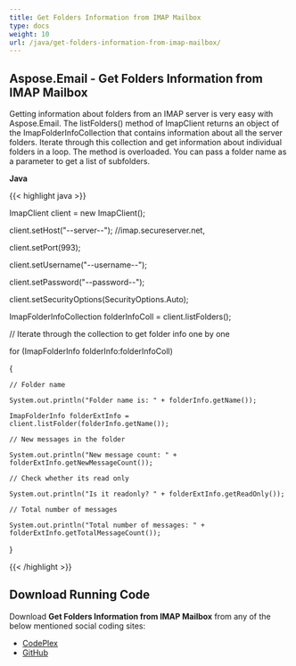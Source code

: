 ```yaml
---
title: Get Folders Information from IMAP Mailbox
type: docs
weight: 10
url: /java/get-folders-information-from-imap-mailbox/
---
```


## **Aspose.Email - Get Folders Information from IMAP Mailbox**
Getting information about folders from an IMAP server is very easy with Aspose.Email. The listFolders() method of ImapClient returns an object of the ImapFolderInfoCollection that contains information about all the server folders. Iterate through this collection and get information about individual folders in a loop. The method is overloaded. You can pass a folder name as a parameter to get a list of subfolders.

**Java**

{{< highlight java >}}

 ImapClient client = new ImapClient();

client.setHost("--server--"); //imap.secureserver.net,

client.setPort(993);

client.setUsername("--username--");

client.setPassword("--password--");

client.setSecurityOptions(SecurityOptions.Auto);

ImapFolderInfoCollection folderInfoColl = client.listFolders();

// Iterate through the collection to get folder info one by one

for (ImapFolderInfo folderInfo:folderInfoColl)

{

	// Folder name

	System.out.println("Folder name is: " + folderInfo.getName());

	ImapFolderInfo folderExtInfo = client.listFolder(folderInfo.getName());

	// New messages in the folder

	System.out.println("New message count: " + folderExtInfo.getNewMessageCount());

	// Check whether its read only

	System.out.println("Is it readonly? " + folderExtInfo.getReadOnly());

	// Total number of messages

	System.out.println("Total number of messages: " + folderExtInfo.getTotalMessageCount());

}

{{< /highlight >}}
## **Download Running Code**
Download **Get Folders Information from IMAP Mailbox** from any of the below mentioned social coding sites:

- [CodePlex](https://asposeapachepoi.codeplex.com/releases)
- [GitHub](https://github.com/aspose-email/Aspose.Email-for-Java/releases)
